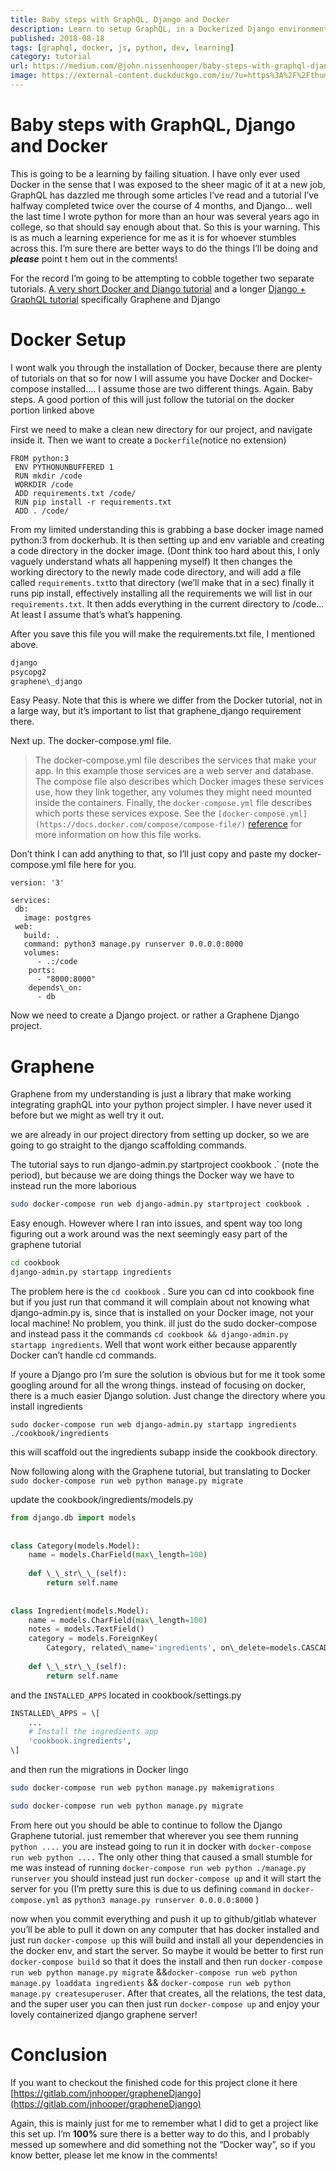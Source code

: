 ```yaml
---
title: Baby steps with GraphQL, Django and Docker
description: Learn to setup GraphQL, in a Dockerized Django environment with me.
published: 2018-08-18
tags: [graphql, docker, js, python, dev, learning]
category: tutorial
url: https://medium.com/@john.nissenhooper/baby-steps-with-graphql-django-and-docker-b1319608c41
image: https://external-content.duckduckgo.com/iu/?u=https%3A%2F%2Fthumbs.dreamstime.com%2Fb%2Fd-render-abstract-fantasy-background-wavy-tangled-golden-snakes-shiny-metallic-dragon-scales-texture-unique-wallpaper-d-246045728.jpg&f=1&nofb=1&ipt=78c9872037b540288df674b61c74df3e33a12c6a719f1e0b7796345c70d87556&ipo=images
---
```


Baby steps with GraphQL, Django and Docker
==========================================

This is going to be a learning by failing situation. I have only ever used Docker in the sense that I was exposed to the sheer magic of it at a new job, GraphQL has dazzled me through some articles I’ve read and a tutorial I’ve halfway completed twice over the course of 4 months, and Django… well the last time I wrote python for more than an hour was several years ago in college, so that should say enough about that. So this is your warning. This is as much a learning experience for me as it is for whoever stumbles across this. I’m sure there are better ways to do the things I’ll be doing and **_please_** point t hem out in the comments!

For the record I’m going to be attempting to cobble together two separate tutorials. [A very short Docker and Django tutorial](https://docs.docker.com/compose/django/#create-a-django-project) and a longer [Django + GraphQL tutorial](http://docs.graphene-python.org/projects/django/en/latest/tutorial-plain/) specifically Graphene and Django

Docker Setup
============

I wont walk you through the installation of Docker, because there are plenty of tutorials on that so for now I will assume you have Docker and Docker-compose installed…. I assume those are two different things. Again. Baby steps. A good portion of this will just follow the tutorial on the docker portion linked above

First we need to make a clean new directory for our project, and navigate inside it. Then we want to create a `Dockerfile`(notice no extension)

```docker
FROM python:3  
 ENV PYTHONUNBUFFERED 1  
 RUN mkdir /code  
 WORKDIR /code  
 ADD requirements.txt /code/  
 RUN pip install -r requirements.txt  
 ADD . /code/
```

From my limited understanding this is grabbing a base docker image named python:3 from dockerhub. It is then setting up and env variable and creating a code directory in the docker image. (Dont think too hard about this, I only vaguely understand whats all happening myself) It then changes the working directory to the newly made code directory, and will add a file called `requirements.txt`to that directory (we’ll make that in a sec) finally it runs pip install, effectively installing all the requirements we will list in our `requirements.txt`. It then adds everything in the current directory to /code… At least I assume that’s what’s happening.

After you save this file you will make the requirements.txt file, I mentioned above.

```txt
django  
psycopg2  
graphene\_django
```

Easy Peasy. Note that this is where we differ from the Docker tutorial, not in a large way, but it’s important to list that graphene\_django requirement there.

Next up. The docker-compose.yml file.

> The docker-compose.yml file describes the services that make your app. In this example those services are a web server and database. The compose file also describes which Docker images these services use, how they link together, any volumes they might need mounted inside the containers. Finally, the `docker-compose.yml` file describes which ports these services expose. See the `[docker-compose.yml](https://docs.docker.com/compose/compose-file/)` [reference](https://docs.docker.com/compose/compose-file/) for more information on how this file works.

Don’t think I can add anything to that, so I’ll just copy and paste my docker-compose.yml file here for you.

```docker
version: '3'  
  
services:  
 db:  
   image: postgres  
 web:  
   build: .  
   command: python3 manage.py runserver 0.0.0.0:8000  
   volumes:  
      - .:/code  
    ports:  
      - "8000:8000"  
    depends\_on:  
      - db
```

Now we need to create a Django project. or rather a Graphene Django project.

Graphene
========

Graphene from my understanding is just a library that make working integrating graphQL into your python project simpler. I have never used it before but we might as well try it out.

we are already in our project directory from setting up docker, so we are going to go straight to the django scaffolding commands.

The tutorial says to run django-admin.py startproject cookbook .\` (note the period), but because we are doing things the Docker way we have to instead run the more laborious

```bash
sudo docker-compose run web django-admin.py startproject cookbook .
```

Easy enough. However where I ran into issues, and spent way too long figuring out a work around was the next seemingly easy part of the graphene tutorial

```bash
cd cookbook  
django-admin.py startapp ingredients
```

The problem here is the `cd cookbook` . Sure you can cd into cookbook fine but if you just run that command it will complain about not knowing what django-admin.py is, since that is installed on your Docker image, not your local machine! No problem, you think. ill just do the sudo docker-compose and instead pass it the commands `cd cookbook && django-admin.py startapp ingredients`. Well that wont work either because apparently Docker can’t handle cd commands.

If youre a Django pro I’m sure the solution is obvious but for me it took some googling around for all the wrong things. instead of focusing on docker, there is a much easier Django solution. Just change the directory where you install ingredients

```bas
sudo docker-compose run web django-admin.py startapp ingredients ./cookbook/ingredients
```

this will scaffold out the ingredients subapp inside the cookbook directory.

Now following along with the Graphene tutorial, but translating to Docker `sudo docker-compose run web python manage.py migrate`

update the cookbook/ingredients/models.py

```python
from django.db import models  
  
  
class Category(models.Model):  
    name = models.CharField(max\_length=100)  
  
    def \_\_str\_\_(self):  
        return self.name  
  
  
class Ingredient(models.Model):  
    name = models.CharField(max\_length=100)  
    notes = models.TextField()  
    category = models.ForeignKey(  
        Category, related\_name='ingredients', on\_delete=models.CASCADE)  
  
    def \_\_str\_\_(self):  
        return self.name
```

and the `INSTALLED_APPS` located in cookbook/settings.py

```python
INSTALLED\_APPS = \[  
    ...  
    # Install the ingredients app  
    'cookbook.ingredients',  
\]
```

and then run the migrations in Docker lingo

```bash
sudo docker-compose run web python manage.py makemigrations
```

```bash
sudo docker-compose run web python manage.py migrate
```

From here out you should be able to continue to follow the Django Graphene tutorial. just remember that wherever you see them running `python ....` you are instead going to run it in docker with `docker-compose run web python ....` The only other thing that caused a small stumble for me was instead of running `docker-compose run web python ./manage.py runserver` you should instead just run `docker-compose up` and it will start the server for you (I’m pretty sure this is due to us defining `command` in `docker-compose.yml` as `python3 manage.py runserver 0.0.0.0:8000` )

now when you commit everything and push it up to github/gitlab whatever you’ll be able to pull it down on any computer that has docker installed and just run `docker-compose up` this will build and install all your dependencies in the docker env, and start the server. So maybe it would be better to first run `docker-compose build` so that it does the install and then run `docker-compose run web python manage.py migrate` &&`docker-compose run web python manage.py loaddata ingredients` && `docker-compose run web python manage.py createsuperuser`. After that creates, all the relations, the test data, and the super user you can then just run `docker-compose up` and enjoy your lovely containerized django graphene server!

Conclusion
==========

If you want to checkout the finished code for this project clone it here [https://gitlab.com/jnhooper/grapheneDjango](https://gitlab.com/jnhooper/grapheneDjango)

Again, this is mainly just for me to remember what I did to get a project like this set up. I’m **100%** sure there is a better way to do this, and I probably messed up somewhere and did something not the “Docker way”, so if you know better, please let me know in the comments!
